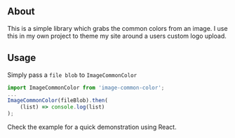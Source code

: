 ## About

This is a simple library which grabs the common colors from an image. I use this in my own project to theme my site around a users custom logo upload.

## Usage

Simply pass a `file blob` to `ImageCommonColor`

```js
import ImageCommonColor from 'image-common-color';
...
ImageCommonColor(fileBlob).then(
    (list) => console.log(list)
);
```

Check the example for a quick demonstration using React.